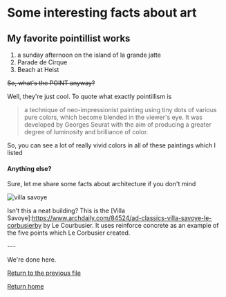 # Some interesting facts about art

## My favorite pointillist works

1. a sunday afternoon on the island of la grande jatte
2. Parade de Cirque
3. Beach at Heist

~~So, what's the POINT anyway?~~

Well, they're just cool. To quote what exactly pointillism is

> a technique of neo-impressionist painting using tiny dots of various pure colors, which become blended in the viewer's eye. It was developed by Georges Seurat with the aim of producing a greater degree of luminosity and brilliance of color.

So, you can see a lot of really vivid colors in all of these paintings which I listed

#### Anything else?

Sure, let me share some facts about architecture if you don't mind

![villa savoye](https://images.adsttc.com/media/images/5037/e694/28ba/0d59/9b00/035d/large_jpg/stringio.jpg?1414231174)

Isn't this a neat building? This is the [Villa Savoye]:https://www.archdaily.com/84524/ad-classics-villa-savoye-le-corbusierby  by Le Courbusier. It uses reinforce concrete as an example of the five points which Le Corbusier created.



\---

We're done here.



[Return to the previous file](notablethings.md)

[Return home](README.md)
